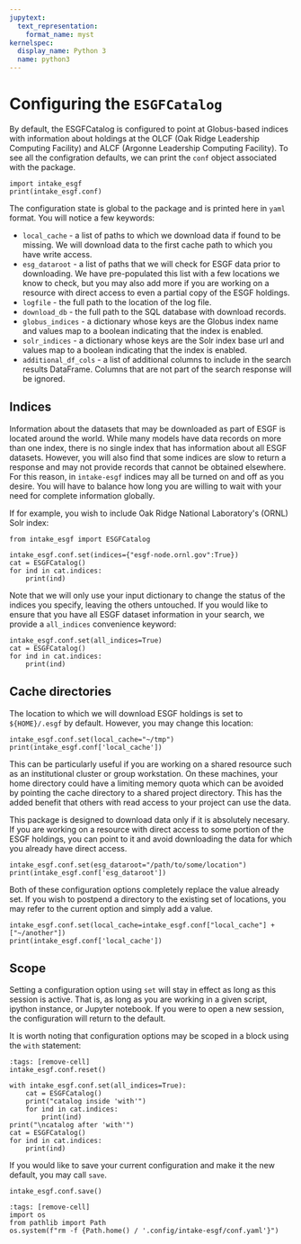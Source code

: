 ```yaml
---
jupytext:
  text_representation:
    format_name: myst
kernelspec:
  display_name: Python 3
  name: python3
---
```


# Configuring the `ESGFCatalog`

By default, the ESGFCatalog is configured to point at Globus-based indices with information about holdings at the OLCF (Oak Ridge Leadership Computing Facility) and ALCF (Argonne Leadership Computing Facility). To see all the configration defaults, we can print the `conf` object associated with the package.

```{code-cell}
import intake_esgf
print(intake_esgf.conf)
```

The configuration state is global to the package and is printed here in `yaml`
format. You will notice a few keywords:

- `local_cache` - a list of paths to which we download data if found to be missing. We will download data to the first cache path to which you have write access.
- `esg_dataroot` - a list of paths that we will check for ESGF data prior to downloading. We have pre-populated this list with a few locations we know to check, but you may also add more if you are working on a resource with direct access to even a partial copy of the ESGF holdings.
- `logfile` - the full path to the location of the log file.
- `download_db` - the full path to the SQL database with download records.
- `globus_indices` - a dictionary whose keys are the Globus index name and values map to a boolean indicating that the index is enabled.
- `solr_indices` - a dictionary whose keys are the Solr index base url and values map to a boolean indicating that the index is enabled.
- `additional_df_cols` - a list of additional columns to include in the search results DataFrame. Columns that are not part of the search response will be ignored.

## Indices

Information about the datasets that may be downloaded as part of ESGF is located around the world. While many models have data records on more than one index, there is no single index that has information about all ESGF datasets. However, you will also find that some indices are slow to return a response and may not provide records that cannot be obtained elsewhere. For this reason, in `intake-esgf` indices may all be turned on and off as you desire. You will have to balance how long you are willing to wait with your need for complete information globally.

If for example, you wish to include Oak Ridge National Laboratory's (ORNL) Solr index:

```{code-cell}
from intake_esgf import ESGFCatalog

intake_esgf.conf.set(indices={"esgf-node.ornl.gov":True})
cat = ESGFCatalog()
for ind in cat.indices:
    print(ind)
```

Note that we will only use your input dictionary to change the status of the indices you specify, leaving the others untouched. If you would like to ensure that you have all ESGF dataset information in your search, we provide a `all_indices` convenience keyword:

```{code-cell}
intake_esgf.conf.set(all_indices=True)
cat = ESGFCatalog()
for ind in cat.indices:
    print(ind)
```

## Cache directories

The location to which we will download ESGF holdings is set to `${HOME}/.esgf` by default. However, you may change this location:

```{code-cell}
intake_esgf.conf.set(local_cache="~/tmp")
print(intake_esgf.conf['local_cache'])
```

This can be particularly useful if you are working on a shared resource such as an institutional cluster or group workstation. On these machines, your home directory could have a limiting memory quota which can be avoided by pointing the cache directory to a shared project directory. This has the added benefit that others with read access to your project can use the data.

This package is designed to download data only if it is absolutely necesary. If you are working on a resource with direct access to some portion of the ESGF holdings, you can point to it and avoid downloading the data for which you already have direct access.

```{code-cell}
intake_esgf.conf.set(esg_dataroot="/path/to/some/location")
print(intake_esgf.conf['esg_dataroot'])
```

Both of these configuration options completely replace the value already set. If you wish to postpend a directory to the existing set of locations, you may refer to the current option and simply add a value.

```{code-cell}
intake_esgf.conf.set(local_cache=intake_esgf.conf["local_cache"] + ["~/another"])
print(intake_esgf.conf['local_cache'])
```

## Scope

Setting a configuration option using `set` will stay in effect as long as this session is active. That is, as long as you are working in a given script, ipython instance, or Jupyter notebook. If you were to open a new session, the configuration will return to the default.

It is worth noting that configuration options may be scoped in a block using the `with` statement:

```{code-cell}
:tags: [remove-cell]
intake_esgf.conf.reset()
```

```{code-cell}
with intake_esgf.conf.set(all_indices=True):
    cat = ESGFCatalog()
    print("catalog inside 'with'")
    for ind in cat.indices:
        print(ind)
print("\ncatalog after 'with'")
cat = ESGFCatalog()
for ind in cat.indices:
    print(ind)
```

If you would like to save your current configuration and make it the new default, you may call `save`.

```{code-cell}
intake_esgf.conf.save()
```

```{code-cell}
:tags: [remove-cell]
import os
from pathlib import Path
os.system(f"rm -f {Path.home() / '.config/intake-esgf/conf.yaml'}")
```

